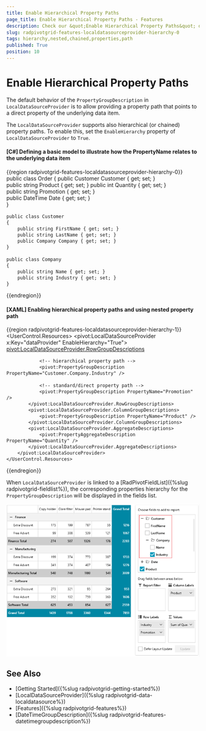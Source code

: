 ```yaml
---
title: Enable Hierarchical Property Paths
page_title: Enable Hierarchical Property Paths - Features
description: Check our &quot;Enable Hierarchical Property Paths&quot; documentation article for the RadPivotGrid {{ site.framework_name }} control.
slug: radpivotgrid-features-localdatasourceprovider-hierarchy-0
tags: hierarchy,nested,chained,properties,path
published: True
position: 10
---
```


# Enable Hierarchical Property Paths

The default behavior of the `PropertyGroupDescription` in `LocalDataSourceProvider` is to allow providing a property path that points to a direct property of the underlying data item.

The `LocalDataSourceProvider` supports also hierarchical (or chained) property paths. To enable this, set the `EnableHierarchy` property of `LocalDataSourceProvider` to `True`.

#### __[C#] Defining a basic model to illustrate how the PropertyName relates to the underlying data item__
{{region radpivotgrid-features-localdatasourceprovider-hierarchy-0}}
	public class Order
    {
        public Customer Customer { get; set; }        
        public string Product { get; set; }
        public int Quantity { get; set; }        
        public string Promotion { get; set; }        
        public DateTime Date { get; set; }        
    }
	
	public class Customer
    {
        public string FirstName { get; set; }
        public string LastName { get; set; }
        public Company Company { get; set; }
    }
	
	public class Company
    {
        public string Name { get; set; }
        public string Industry { get; set; }
    }
{{endregion}}

#### __[XAML] Enabling hierarchical property paths and using nested property path__
{{region radpivotgrid-features-localdatasourceprovider-hierarchy-1}}
	<UserControl.Resources>
		<!-- we can assume that the data source provider in this example is populated with a collection of Order objects -->
		<pivot:LocalDataSourceProvider x:Key="dataProvider" EnableHierarchy="True">         
			<pivot:LocalDataSourceProvider.RowGroupDescriptions>
				
				<!-- hierarchical property path -->
				<pivot:PropertyGroupDescription PropertyName="Customer.Company.Industry" />
				
				<!-- standard/direct property path -->
				<pivot:PropertyGroupDescription PropertyName="Promotion" />
			</pivot:LocalDataSourceProvider.RowGroupDescriptions>
			<pivot:LocalDataSourceProvider.ColumnGroupDescriptions>
                <pivot:PropertyGroupDescription PropertyName="Product" />
            </pivot:LocalDataSourceProvider.ColumnGroupDescriptions>
            <pivot:LocalDataSourceProvider.AggregateDescriptions>
                <pivot:PropertyAggregateDescription PropertyName="Quantity" />
            </pivot:LocalDataSourceProvider.AggregateDescriptions>
		</pivot:LocalDataSourceProvider>
	</UserControl.Resources>
{{endregion}}

When `LocalDataSourceProvider` is linked to a [RadPivotFieldList]({%slug radpivotgrid-fieldlist%}), the corresponding properties hierarchy for the `PropertyGroupDescription` will be displayed in the fields list.

![PivotFieldList for WPF enable hierarchy](images/radpivotgrid-features-localdatasourceprovider-hierarchy-0.png)

## See Also  
 * [Getting Started]({%slug radpivotgrid-getting-started%})
 * [LocalDataSourceProvider]({%slug radpivotgrid-data-localdatasource%})
 * [Features]({%slug radpivotgrid-features%})
 * [DateTimeGroupDescription]({%slug radpivotgrid-features-datetimegroupdescription%})